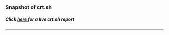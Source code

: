 # 
### Snapshot of crt.sh
##### Click [here](https://crt.sh/?q=298D0396656CF8841B6C42BD73C3D6CA1899B4F4944ED6100B8BA4D311F06DBD) for a live crt.sh report

---
